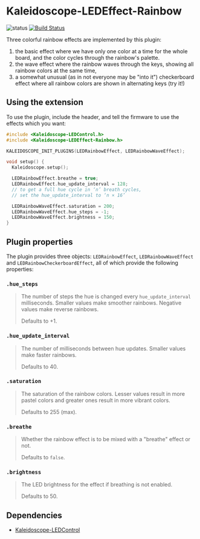# Kaleidoscope-LEDEffect-Rainbow

![status][st:stable] [![Build Status][travis:image]][travis:status]

 [travis:image]: https://travis-ci.org/keyboardio/Kaleidoscope-LEDEffect-Rainbow.svg?branch=master
 [travis:status]: https://travis-ci.org/keyboardio/Kaleidoscope-LEDEffect-Rainbow

 [st:stable]: https://img.shields.io/badge/stable-✔-black.svg?style=flat&colorA=44cc11&colorB=494e52
 [st:broken]: https://img.shields.io/badge/broken-X-black.svg?style=flat&colorA=e05d44&colorB=494e52
 [st:experimental]: https://img.shields.io/badge/experimental----black.svg?style=flat&colorA=dfb317&colorB=494e52

Three colorful rainbow effects are implemented by this plugin:

1. the basic effect where we have only one color at a time for the whole board,
and the color cycles through the rainbow's palette.
2. the wave effect where the rainbow waves through the keys, showing all rainbow
colors at the same time,
3. a somewhat unusual (as in not everyone may be "into it") checkerboard effect
where all rainbow colors are shown in alternating keys (try it!)

## Using the extension

To use the plugin, include the header, and tell the firmware to use the effects
which you want:

```c++
#include <Kaleidoscope-LEDControl.h>
#include <Kaleidoscope-LEDEffect-Rainbow.h>

KALEIDOSCOPE_INIT_PLUGINS(LEDRainbowEffect, LEDRainbowWaveEffect);

void setup() {
  Kaleidoscope.setup();

  LEDRainbowEffect.breathe = true;
  LEDRainbowEffect.hue_update_interval = 128;
  // to get a full hue cycle in ‘n’ breath cycles,
  // set the hue_update_interval to ‘n × 16’

  LEDRainbowWaveEffect.saturation = 200;
  LEDRainbowWaveEffect.hue_steps = -1;
  LEDRainbowWaveEffect.brightness = 150;
}
```

## Plugin properties

The plugin provides three objects: `LEDRainbowEffect`, `LEDRainbowWaveEffect`
and `LEDRainbowCheckerboardEffect`, all of which provide the following
properties:

### `.hue_steps`

> The number of steps the hue is changed every `hue_update_interval`
> milliseconds. Smaller values make smoother rainbows. Negative values make
> reverse rainbows.
>
> Defaults to +1.

### `.hue_update_interval`

> The number of milliseconds between hue updates. Smaller values make faster
> rainbows.
>
> Defaults to 40.

### `.saturation`

> The saturation of the rainbow colors. Lesser values result in more pastel
> colors and greater ones result in more vibrant colors.
>
> Defaults to 255 (max).

### `.breathe`

> Whether the rainbow effect is to be mixed with a "breathe" effect or not.
>
> Defaults to `false`.

### `.brightness`

> The LED brightness for the effect if breathing is not enabled.
>
> Defaults to 50.

## Dependencies

* [Kaleidoscope-LEDControl](https://github.com/keyboardio/Kaleidoscope-LEDControl)
